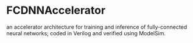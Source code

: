 # FCDNNAccelerator
an accelerator architecture for training and inference of fully-connected neural networks; coded in Verilog and verified using ModelSim.
